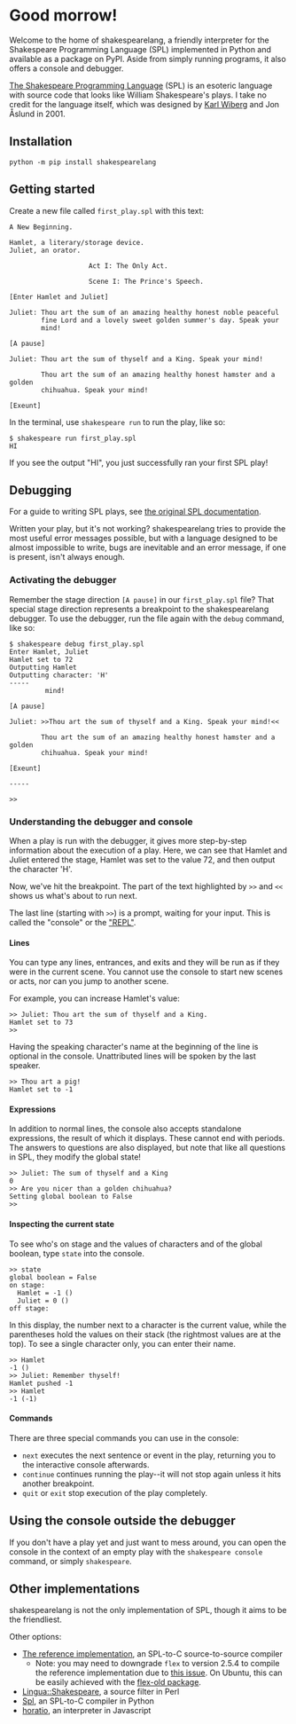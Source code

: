 # Good morrow!

Welcome to the home of shakespearelang, a friendly interpreter for the Shakespeare
Programming Language (SPL) implemented in Python and available as a package on PyPI.
Aside from simply running programs, it also offers a console and debugger.

[The Shakespeare Programming Language](http://shakespearelang.sourceforge.net/)
(SPL) is an esoteric language with source code that looks like William
Shakespeare's plays. I take no credit for the language itself, which was designed
by [Karl Wiberg](https://treskal.com/kha) and Jon Åslund in 2001.

## Installation

`python -m pip install shakespearelang`

## Getting started

Create a new file called `first_play.spl` with this text:

```spl
A New Beginning.

Hamlet, a literary/storage device.
Juliet, an orator.

                    Act I: The Only Act.

                    Scene I: The Prince's Speech.

[Enter Hamlet and Juliet]

Juliet: Thou art the sum of an amazing healthy honest noble peaceful
        fine Lord and a lovely sweet golden summer's day. Speak your
        mind!

[A pause]

Juliet: Thou art the sum of thyself and a King. Speak your mind!

        Thou art the sum of an amazing healthy honest hamster and a golden
        chihuahua. Speak your mind!

[Exeunt]
```

In the terminal, use `shakespeare run` to run the play, like so:

```
$ shakespeare run first_play.spl
HI
```

If you see the output "HI", you just successfully ran your first SPL play!

## Debugging

For a guide to writing SPL plays, see [the original SPL documentation](http://shakespearelang.sourceforge.net/report/shakespeare/).

Written your play, but it's not working? shakespearelang tries to provide the
most useful error messages possible, but with a language designed to be almost
impossible to write, bugs are inevitable and an error message, if one is present,
isn't always enough.

### Activating the debugger

Remember the stage direction `[A pause]` in our `first_play.spl` file? That
special stage direction represents a breakpoint to the shakespearelang debugger.
To use the debugger, run the file again with the `debug` command, like so:

```
$ shakespeare debug first_play.spl
Enter Hamlet, Juliet
Hamlet set to 72
Outputting Hamlet
Outputting character: 'H'
-----
         mind!

[A pause]

Juliet: >>Thou art the sum of thyself and a King. Speak your mind!<<

        Thou art the sum of an amazing healthy honest hamster and a golden
        chihuahua. Speak your mind!

[Exeunt]

-----

>>
```

### Understanding the debugger and console

When a play is run with the debugger, it gives more step-by-step information
about the execution of a play. Here, we can see that Hamlet and Juliet entered
the stage, Hamlet was set to the value 72, and then output the character 'H'.

Now, we've hit the breakpoint. The part of the text highlighted by `>>` and `<<`
shows us what's about to run next.

The last line (starting with `>>`) is a prompt, waiting for your input. This is
called the "console" or the ["REPL"](https://en.wikipedia.org/wiki/Read%E2%80%93eval%E2%80%93print_loop).

#### Lines

You can type any lines, entrances, and exits and they will be run as if they were in
the current scene. You cannot use the console to start new scenes or acts, nor
can you jump to another scene.

For example, you can increase Hamlet's value:

```
>> Juliet: Thou art the sum of thyself and a King.
Hamlet set to 73
>>
```

Having the speaking character's name at the beginning of the line is optional in
the console. Unattributed lines will be spoken by the last speaker.

```
>> Thou art a pig!
Hamlet set to -1
```

#### Expressions

In addition to normal lines, the console also accepts standalone expressions,
the result of which it displays. These cannot end with periods. The answers
to questions are also displayed, but note that like all questions in SPL, they
modify the global state!

```
>> Juliet: The sum of thyself and a King
0
>> Are you nicer than a golden chihuahua?
Setting global boolean to False
>>
```

#### Inspecting the current state

To see who's on stage and the values of characters and of the global boolean,
type `state` into the console.

```
>> state
global boolean = False
on stage:
  Hamlet = -1 ()
  Juliet = 0 ()
off stage:
```

In this display, the number next to a character is the current value, while the
parentheses hold the values on their stack (the rightmost values are at the top).
To see a single character only, you can enter their name.

```
>> Hamlet
-1 ()
>> Juliet: Remember thyself!
Hamlet pushed -1
>> Hamlet
-1 (-1)
```

#### Commands

There are three special commands you can use in the console:

- `next` executes the next sentence or event in the play, returning you to the interactive console afterwards.
- `continue` continues running the play--it will not stop again unless it hits another breakpoint.
- `quit` or `exit` stop execution of the play completely.

## Using the console outside the debugger

If you don't have a play yet and just want to mess around, you can open the
console in the context of an empty play with the `shakespeare console` command,
or simply `shakespeare`.

## Other implementations

shakespearelang is not the only implementation of SPL, though it aims to be the
friendliest.

Other options:

- [The reference implementation](http://shakespearelang.sf.net/download/spl-1.2.1.tar.gz),
an SPL-to-C source-to-source compiler
    - Note: you may need to downgrade `flex` to version 2.5.4 to compile the
      reference implementation due to [this issue](https://github.com/westes/flex/issues/193).
      On Ubuntu, this can be easily achieved with the [flex-old package](https://launchpad.net/ubuntu/+source/flex-old).
- [Lingua::Shakespeare](http://search.cpan.org/dist/Lingua-Shakespeare/lib/Lingua/Shakespeare.pod), a source filter in Perl
- [Spl](https://github.com/drsam94/Spl), an SPL-to-C compiler in Python
- [horatio](https://github.com/mileszim/horatio), an interpreter in Javascript
